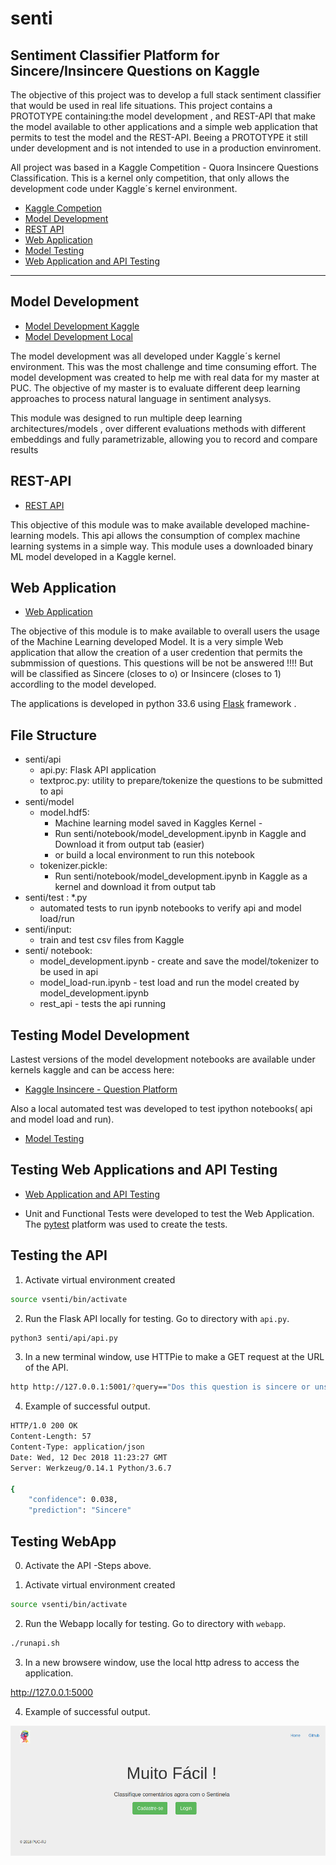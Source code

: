 # senti

##  Sentiment Classifier Platform for Sincere/Insincere Questions on Kaggle

The objective of this project was to develop a full stack sentiment classifier that would be used in real life situations.
This project contains a PROTOTYPE containing:the model development , and REST-API that make the model available to other applications
and a simple web application that permits to test the model and the REST-API.
Beeing a PROTOTYPE it still under development and is not intended to use in a production envinroment.

All project was based in a Kaggle Competition - Quora Insincere Questions Classification. This is a kernel only competition, that only allows the development code under Kaggle´s kernel environment.

* [Kaggle Competion](https://www.kaggle.com/c/quora-insincere-questions-classification)
* [Model Development](https://github.com/hespozel/senti/edit/master/notebook)
* [REST API](https://github.com/hespozel/senti/edit/master/api)
* [Web Application](https://github.com/hespozel/senti/edit/master/webapp)
* [Model Testing](https://github.com/hespozel/senti/edit/master/test)
* [Web Application and API Testing](https://github.com/hespozel/senti/edit/master/webapp/tests)
___

## Model Development

* [Model Development Kaggle](https://www.kaggle.com/hespozel/testing-platform-choose-and-run/versions)
* [Model Development Local](https://github.com/hespozel/senti/edit/master/notebook)

The model development was all developed under Kaggle´s kernel environment. This was the most challenge and time consuming effort. The model development was created to help me with real data for my master at PUC.  The objective of my master is to evaluate different deep learning approaches to process natural language in sentiment analysys.

This module was designed to run multiple deep learning architectures/models , over different evaluations methods with different embeddings and fully parametrizable, allowing you to record and compare results

## REST-API

* [REST API](https://github.com/hespozel/senti/edit/master/api)

This objective of this module was to make available developed machine-learning models. This api allows the consumption of complex machine learning systems in a simple way. This module uses a downloaded binary ML model developed in a Kaggle kernel.   

## Web Application

* [Web Application](https://github.com/hespozel/senti/edit/master/webapp)

The objective of this module is to make available to overall users the usage of the Machine Learning developed Model. It is a very simple Web application that allow the creation of a user credention that permits the submmission of questions. This questions will be not be answered !!!! But will be classified as Sincere (closes to o) or Insincere (closes to 1) accordling to the model developed.

The applications is developed in python 33.6 using [Flask](http://flask.pocoo.org/) framework .

## File Structure
* senti/api
  * api.py: Flask API application
  * textproc.py: utility to prepare/tokenize the questions to be submitted to api
* senti/model
   * model.hdf5: 
     * Machine learning model saved in Kaggles Kernel - 
     * Run senti/notebook/model_development.ipynb in Kaggle and Download it from output tab (easier)
     * or build a local environment to run this notebook
   * tokenizer.pickle:
     * Run senti/notebook/model_development.ipynb in Kaggle as a kernel and download it from output tab
* senti/test : *.py
  * automated tests to run ipynb notebooks to verify api and model load/run 
* senti/input:
   * train and test csv files from Kaggle
* senti/ notebook:
   * model_development.ipynb - create and save the model/tokenizer to be used in api
   * model_load-run.ipynb - test load and run the model created by model_development.ipynb
   * rest_api - tests the api running

## Testing Model Development

Lastest versions of the model development notebooks are available under kernels kaggle and can be access here:
* [Kaggle Insincere - Question Platform](https://www.kaggle.com/hespozel/testing-platform-choose-and-run/versions)

Also a local automated test was developed to test ipython notebooks( api and model load and run).
* [Model Testing](https://github.com/hespozel/senti/edit/master/tests)

## Testing Web Applications and API Testing

* [Web Application and API Testing](https://github.com/hespozel/senti/edit/master/webapp/tests)

* Unit and Functional Tests were developed to test the Web Application. The [pytest](https://docs.pytest.org/en/latest/) platform was used to create the tests.

## Testing the API
1. Activate virtual environment created
```bash
source vsenti/bin/activate
```
2. Run the Flask API locally for testing. Go to directory with `api.py`.
```bash
python3 senti/api/api.py
```
3. In a new terminal window, use HTTPie to make a GET request at the URL of the API.

```bash
http http://127.0.0.1:5001/?query=="Dos this question is sincere or unsincere ?"
```
4. Example of successful output.

```bash
HTTP/1.0 200 OK
Content-Length: 57
Content-Type: application/json
Date: Wed, 12 Dec 2018 11:23:27 GMT
Server: Werkzeug/0.14.1 Python/3.6.7

{
    "confidence": 0.038,
    "prediction": "Sincere"

```
## Testing WebApp

0. Activate the API -Steps above.

1. Activate virtual environment created
```bash
source vsenti/bin/activate
```
2. Run the Webapp locally for testing. Go to directory with `webapp`.
```bash
./runapi.sh
```
3. In a new browsere window, use the local http adress to access the application.

http://127.0.0.1:5000

4. Example of successful output.

![Webapp Main Page](https://github.com/hespozel/senti/blob/master/images/tela%20principal.PNG)
